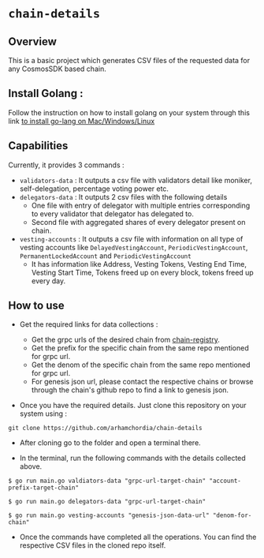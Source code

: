 # `chain-details`

## Overview

This is a basic project which generates CSV files of the requested data for any CosmosSDK based chain.

## Install Golang :

Follow the instruction on how to install golang on your system through this
link [to install go-lang on Mac/Windows/Linux](https://go.dev/doc/install)

## Capabilities

Currently, it provides 3 commands :

- `validators-data` : It outputs a csv file with validators detail like moniker, self-delegation, percentage voting
  power etc.
- `delegators-data` : It outputs 2 csv files with the following details
    - One file with entry of delegator with multiple entries corresponding to every validator that delegator has
      delegated to.
    - Second file with aggregated shares of every delegator present on chain.
- `vesting-accounts` : It outputs a csv file with information on all type of vesting accounts
  like `DelayedVestingAccount`, `PeriodicVestingAccount`, `PermanentLockedAccount` and `PeriodicVestingAccount`
    - It has information like Address, Vesting Tokens, Vesting End Time, Vesting Start Time, Tokens freed up on every
      block, tokens freed up every day.

## How to use

- Get the required links for data collections :
    - Get the grpc urls of the desired chain from [chain-registry](https://github.com/cosmos/chain-registry).
    - Get the prefix for the specific chain from the same repo mentioned for grpc url.
    - Get the denom of the specific chain from the same repo mentioned for grpc url.
    - For genesis json url, please contact the respective chains or browse through the chain's github repo to find a
      link to genesis json.


- Once you have the required details. Just clone this repository on your system using :

```
git clone https://github.com/arhamchordia/chain-details
```

- After cloning go to the folder and open a terminal there.

- In the terminal, run the following commands with the details collected above.

```
$ go run main.go valdiators-data "grpc-url-target-chain" "account-prefix-target-chain"
```

```
$ go run main.go delegators-data "grpc-url-target-chain"
```

```
$ go run main.go vesting-accounts "genesis-json-data-url" "denom-for-chain"
```

- Once the commands have completed all the operations. You can find the respective CSV files in the cloned repo itself.
